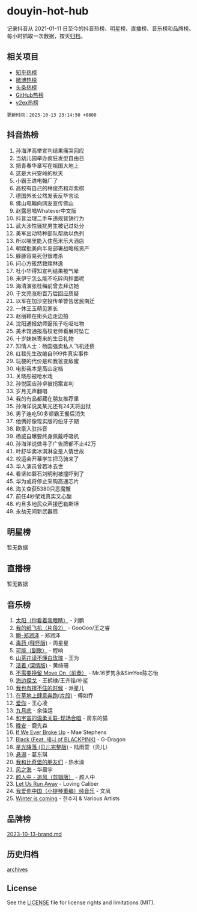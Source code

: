 # douyin-hot-hub

记录抖音从 2021-01-11 日至今的抖音热榜、明星榜、直播榜、音乐榜和品牌榜。每小时抓取一次数据，按天[归档](archives)。

## 相关项目

- [知乎热榜](https://github.com/lonnyzhang423/zhihu-hot-hub)
- [微博热榜](https://github.com/lonnyzhang423/weibo-hot-hub)
- [头条热榜](https://github.com/lonnyzhang423/toutiao-hot-hub)
- [GitHub热榜](https://github.com/lonnyzhang423/github-hot-hub)
- [v2ex热榜](https://github.com/lonnyzhang423/v2ex-hot-hub)


`更新时间：2023-10-13 23:14:50 +0800`

## 抖音热榜

1. 孙海洋高举宣判结果痛哭回应
1. 当幼儿园举办疯狂发型自由日
1. 把青春华章写在祖国大地上
1. 这是大兴安岭的秋天
1. 小霸王进电翰厂了
1. 高校有自己的林俊杰和邓紫棋
1. 德国外长公然发表反华言论
1. 佛山电翰向网友宣传佛山
1. 赵露思唱Whatever中文版
1. 抖音治理二手车违规营销行为
1. 武大涉性骚扰男生被记过处分
1. 美军出动特种部队帮助以色列
1. 所以哪里能入住苞米乐大酒店
1. 朝媒批美向半岛部署战略核资产
1. 豚豚容易死但很难杀
1. 问心方筱然救赎林逸
1. 杜小华得知宣判结果被气晕
1. 来伊宁怎么能不吃碎肉拌面呢
1. 海清演张桂梅前曾去拜访她
1. 于文亮涨粉百万后回应质疑
1. 以军在加沙空投传单警告居民南迁
1. 一休王玉萌见家长
1. 赵丽颖在街头边走边拍
1. 沈阳通报幼师逼孩子吃呕吐物
1. 美术馆通报高校老师看展时坠亡
1. 十岁妹妹寄来的生日礼物
1. 知情人士：杨国强卖私人飞机还债
1. 红毯先生改编自999件真实事件
1. 玩梗的代价是和我爸变敌蜜
1. 电影我本是高山定档
1. 关晓彤被呛水戏
1. 孙悦回应孙卓被拐案宣判
1. 岁月无声翻唱
1. 我的有品都藏在朋友推荐里
1. 孙海洋说吴某光还有24天将出狱
1. 男子连吃50多顿霸王餐后消失
1. 他俩好像现实版的伯牙子期
1. 欧豪入驻抖音
1. 杨威自曝要终身佩戴呼吸机
1. 孙海洋说做寻子广告牌都不止42万
1. 叶舒华卖冰淇淋全是人情世故
1. 校运会开幕学生把马骑来了
1. 华人演员曾若冰去世
1. 看坚如磐石刘明利被撞吓到了
1. 华为或将停止采购高通芯片
1. 海关查获5380只恶魔蟹
1. 前任4吵架戏真实又心酸
1. 约旦多地民众声援巴勒斯坦
1. 永劫无间新武器扇

## 明星榜

暂无数据

## 直播榜

暂无数据

## 音乐榜

1. [太阳（你看着我眼睛）](https://sf6-cdn-tos.douyinstatic.com/obj/tos-cn-ve-2774/ogWbyIQnlBFImVbeDocRdCIYtBHlbJXgfZMvgz) - 刘鹏
1. [我的纸飞机（片段2）](https://sf6-cdn-tos.douyinstatic.com/obj/tos-cn-ve-2774/oM2ZrKcg2CD5AeRB2gkeXOFB1IxAGJdZPazYHf) - GooGoo/王之睿
1. [瞬-郑润泽](https://sf6-cdn-tos.douyinstatic.com/obj/tos-cn-ve-2774/oYXHIohzvbNAzBhHgyksWpRM4bfkDsBdBDAynw) - 郑润泽
1. [毒药 (释怀版)](https://sf6-cdn-tos.douyinstatic.com/obj/tos-cn-ve-2774/oYILMEAzspdZBIzy4frJNB8ZHPHWAhiwowd4Ad) - 周星星
1. [可能（副歌）](https://sf6-cdn-tos.douyinstatic.com/obj/tos-cn-ve-2774/cde1731888894259b333569393c2fb51) - 程响
1. [山茶花读不懂白玫瑰](https://sf6-cdn-tos.douyinstatic.com/obj/tos-cn-ve-2774/osfn8B7DktrRHEPJgPCfDbw7QDQEkwC16BxZg9) - 王为
1. [活着 (深情版)](https://sf3-cdn-tos.douyinstatic.com/obj/tos-cn-ve-2774/oY8r2TelECK2BPZbDCj8xZKBQfPbwQyCt1cggn) - 黄绮珊
1. [不需要挽留 Move On（前奏）](https://sf3-cdn-tos.douyinstatic.com/obj/tos-cn-ve-2774/ooCBhgCCkF4nExzQL9WZSUbitfA8IsDkgQIYhe) - Mr.16罗隽永&SimYee陈芯怡
1. [海边探戈](https://sf6-cdn-tos.douyinstatic.com/obj/tos-cn-ve-2774/os9gE0VQCGqt6VQkZDyBBYvfSDY0QFe3vVmubn) - 王鹤棣/王齐铭/朴鲨
1. [我也有撑不住的时候](https://sf3-cdn-tos.douyinstatic.com/obj/tos-cn-ve-2774/okmtBE1dkIBhwxeiBJeDgQnQtICZWIJUI2bjQr) - 派星儿
1. [在草地上肆意奔跑(片段)](https://sf6-cdn-tos.douyinstatic.com/obj/tos-cn-ve-2774/8831d494742f45dabdfa8adb8b817259) - 傅如乔
1. [爱你](https://sf6-cdn-tos.douyinstatic.com/obj/tos-cn-ve-2774/oEfyTFYX4gOL9DMKAJebDCAASw8hYVIXz1nYaf) - 王心凌
1. [九月底](https://sf3-cdn-tos.douyinstatic.com/obj/tos-cn-ve-2774/oMfewG4PDTFhF8iz3OGQ7ABH5i6fCgnMaoCbzZ) - 余佳运
1. [和宇宙的温柔关联-现场合唱](https://sf3-cdn-tos.douyinstatic.com/obj/tos-cn-ve-2774/o0hONGDYQBgk0e5bqDeQOonVmncA6tC2nBwZLT) - 房东的猫
1. [晚安](https://sf6-cdn-tos.douyinstatic.com/obj/tos-cn-ve-2774/a724c5e224464218839820f4e4fd632f) - 鹿先森
1. [If We Ever Broke Up](https://sf6-cdn-tos.douyinstatic.com/obj/tos-cn-ve-2774/o8onj5HDk0ImtBmO0URBfeyCDXQJMYkQ1gb8Zy) - Mae Stephens
1. [Black (Feat. 제니 of BLACKPINK)](https://sf3-cdn-tos.douyinstatic.com/obj/tos-cn-ve-2774/2eb92e2debbe4fe0a552bc099aef7f28) - G-Dragon
1. [星光降落 (贝儿完整版)](https://sf3-cdn-tos.douyinstatic.com/obj/tos-cn-ve-2774/okwB9hAwyAtsFFkFBzAX1hOOfQuIoMNs0W2Mwr) - 陆雨萱（贝儿）
1. [悬溺](https://sf3-cdn-tos.douyinstatic.com/obj/tos-cn-ve-2774/f3b6cc53d2e944beb7094a3ff01b4e03) - 葛东琪
1. [我和比奇堡的朋友们](https://sf3-cdn-tos.douyinstatic.com/obj/tos-cn-ve-2774/f0505db981ea4a6d91453a15924a82aa) - 热水澡
1. [风之海](https://sf6-cdn-tos.douyinstatic.com/obj/tos-cn-ve-2774/oInqZ2gFbCQvB6wZNnZlJpBcfDBQ8t1e1XwYAi) - 华晨宇
1. [颜人中 - 追风（剪辑版）](https://sf6-cdn-tos.douyinstatic.com/obj/tos-cn-ve-2774/9107f711ded6416ab3279a81d71597f7) - 颜人中
1. [Let Us Run Away](https://sf3-cdn-tos.douyinstatic.com/obj/tos-cn-ve-2774/a9a280d910044fb0b9f4f74b0b27e854) - Loving Caliber
1. [我爱你中国（小提琴重编）纯音乐](https://sf6-cdn-tos.douyinstatic.com/obj/tos-cn-ve-2774/362de867442c4051acadb0a43fd60af8) - 文凤
1. [Winter is coming](https://sf6-cdn-tos.douyinstatic.com/obj/tos-cn-ve-2774/0a6c12efb2d84f2ba9a243d4e1eebb4e) - 한수지 & Various Artists

## 品牌榜

[2023-10-13-brand.md](archives/2023-10-13-brand.md)

## 历史归档

[archives](archives)

## License

See the [LICENSE](LICENSE) file for license rights and limitations (MIT).
